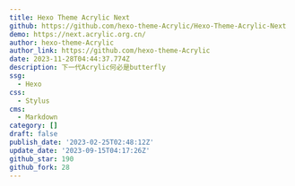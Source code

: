 ```yaml
---
title: Hexo Theme Acrylic Next
github: https://github.com/hexo-theme-Acrylic/Hexo-Theme-Acrylic-Next
demo: https://next.acrylic.org.cn/
author: hexo-theme-Acrylic
author_link: https://github.com/hexo-theme-Acrylic
date: 2023-11-28T04:44:37.774Z
description: 下一代Acrylic何必是butterfly
ssg:
  - Hexo
css:
  - Stylus
cms:
  - Markdown
category: []
draft: false
publish_date: '2023-02-25T02:48:12Z'
update_date: '2023-09-15T04:17:26Z'
github_star: 190
github_fork: 28
---
```

